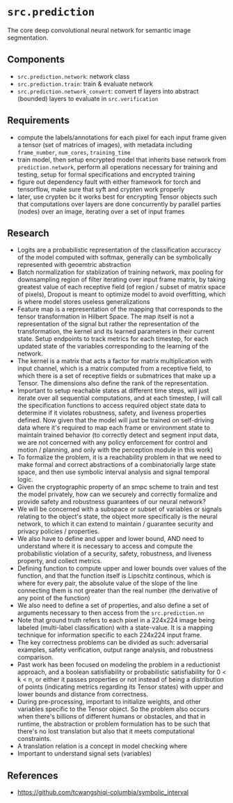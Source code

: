# `src.prediction`
The core deep convolutional neural network for semantic image segmentation.


## Components
- `src.prediction.network`: network class
- `src.prediction.train`: train & evaluate network
- `src.prediction.network_convert`: convert tf layers into abstract (bounded) layers to evaluate in `src.verification`


## Requirements
- compute the labels/annotations for each pixel for each input frame given a tensor (set of matrices of images), with metadata including `frame_number`, `num_cores`, `training_time`
- train model, then setup encrypted model that inherits base network from `prediction.network`, perform all operations necessary for training and testing, setup for formal specifications and encrypted training
- figure out dependency fault with either framework for torch and tensorflow, make sure that syft and crypten work properly
- later, use crypten bc it works best for encrypting Tensor objects such that computations over layers are done concurrently by parallel parties (nodes) over an image, iterating over a set of input frames






## Research
- Logits are a probabilistic representation of the classification accuraccy of the model computed with softmax, generally can be symbolically represented with geoemtric abstraction
- Batch normalization for stablization of training network, max pooling for downsampling region of filter iterating over input frame matrix, by taking greatest value of each receptive field (of region / subset of matrix space of pixels), Dropout is meant to optimize model to avoid overfitting, which is where model stores useless generalizations
- Feature map is a representation of the mapping that corresponds to the tensor transformation in Hilbert Space. The map itself is not a representation of the signal but rather the representation of the transformation, the kernel and its learned parameters in their current state. Setup endpoints to track metrics for each timestep, for each updated state of the variables corresponding to the learning of the network.
- The kernel is a matrix that acts a factor for matrix multiplication with input channel, which is a matrix computed from a receptive field, to which there is a set of receptive fields or submatrices that make up a Tensor. The dimensions also define the rank of the representation.
- Important to setup reachable states at different time steps, will just iterate over all sequential computations, and at each timestep, I will call the specification functions to access required object state data to determine if it violates robustness, safety, and liveness properties defined. Now given that the model will just be trained on self-driving data where it's required to map each frame or environment state to maintain trained behavior (to correctly detect and segment input data, we are not concerned with any policy enforcement for control and motion / planning, and only with the perception module in this work)
- To formalize the problem, it is a reachability problem in that we need to make formal and correct abstractions of a combinatorially large state space, and then use symbolic interval analysis and signal temporal logic.
- Given the cryptographic property of an smpc scheme to train and test the model privately, how can we securely and correctly formalize and provide safety and robustness guarantees of our neural network?
- We will be concerned with a subspace or subset of variables or signals relating to the object's state, the object more specifically is the neural network, to which it can extend to maintain / guarantee security and privacy policies / properties.
- We also have to define and upper and lower bound, AND need to understand where it is necessary to access and compute the probabilistic violation of a security, safety, robustness, and liveness property, and collect metrics.
- Defining function to compute upper and lower bounds over values of the function, and that the function itself is Lipschitz continous, which is where for every pair, the absolute value of the slope of the line connecting them is not greater than the real number (the derivative of any point of the function)
- We also need to define a set of properties, and also define a set of arguments necessary to then access from the `src.prediction.nn` 
- Note that ground truth refers to each pixel in a 224x224 image being labeled (multi-label classification) with a state-value. It is a mapping technique for information specific to each 224x224 input frame.
- The key correctness problems can be divided as such: adversarial examples, safety verification, output range analysis, and robustness comparison.
- Past work has been focused on modeling the problem in a reductionist approach, and a boolean satisfiability or probabilistic satisfiability for 0 < k < n, or either it passes properties or not instead of being a distribution of points (indicating metrics regarding its Tensor states) with upper and lower bounds and distance from correctness. 
- During pre-processing, important to initialize weights, and other variables specific to the Tensor object. So the problem also occurs when there's billions of different humans or obstacles, and that in runtime, the abstraction or problem formulation has to be such that there's no lost translation but also that it meets computational constraints.
- A translation relation is a concept in model checking where
- Important to understand signal sets (variables)



## References
- https://github.com/tcwangshiqi-columbia/symbolic_interval

